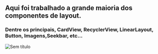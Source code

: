 ## Aqui foi trabalhado a grande maioria dos componentes de layout.
### Dentre os principais, CardView, RecyclerView, LinearLayout, Button, Imagens,Seekbar, etc...
![Sem título](https://user-images.githubusercontent.com/92765775/150582770-7143e10b-d0e1-465c-99fc-f878d41b670a.png)
